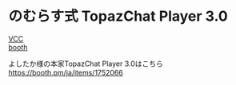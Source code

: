 # のむらす式 TopazChat Player 3.0
[VCC](https://nomlasvrc.github.io/TopazChat/)<br>
[booth](https://nomlas.booth.pm/items/6054043)

よしたか様の本家TopazChat Player 3.0はこちら https://booth.pm/ja/items/1752066